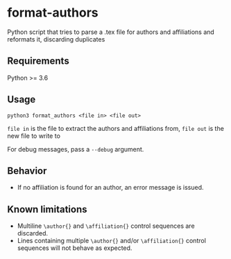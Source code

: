 # format-authors
Python script that tries to parse a .tex file for authors and affiliations and reformats it, discarding duplicates

## Requirements
Python >= 3.6

## Usage
`python3 format_authors <file in> <file out>`

`file in` is the file to extract the authors and affiliations from,
`file out` is the new file to write to

For debug messages, pass a `--debug` argument.

## Behavior
- If no affiliation is found for an author, an error message is issued.

## Known limitations
- Multiline `\author{}` and `\affiliation{}` control sequences are discarded.
- Lines containing multiple `\author{}` and/or `\affiliation{}` control sequences will not behave as expected.
